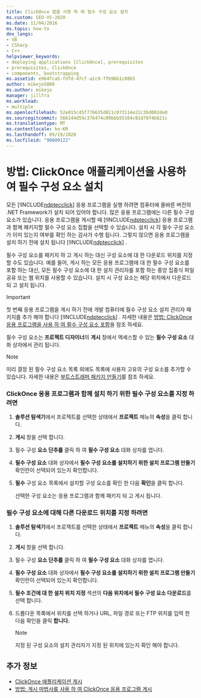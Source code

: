 ```yaml
---
title: ClickOnce 앱을 사용 하 여 필수 구성 요소 설치
ms.custom: SEO-VS-2020
ms.date: 11/04/2016
ms.topic: how-to
dev_langs:
- VB
- CSharp
- C++
helpviewer_keywords:
- deploying applications [ClickOnce], prerequisites
- prerequisites, ClickOnce
- components, bootstrapping
ms.assetid: e964fca5-fdfd-47cf-a1c9-7fb96b1c88b5
author: mikejo5000
ms.author: mikejo
manager: jillfra
ms.workload:
- multiple
ms.openlocfilehash: 52e815c45f776635d811c073114e22c3bd002de0
ms.sourcegitcommit: 566144d59c376474c09bbb55164c01d70f4b621c
ms.translationtype: MT
ms.contentlocale: ko-KR
ms.lasthandoff: 09/19/2020
ms.locfileid: "90809122"
---
```

# <a name="how-to-install-prerequisites-with-a-clickonce-application"></a>방법: ClickOnce 애플리케이션을 사용하여 필수 구성 요소 설치
모든 [!INCLUDE[ndptecclick](../deployment/includes/ndptecclick_md.md)] 응용 프로그램을 실행 하려면 컴퓨터에 올바른 버전의 .NET Framework가 설치 되어 있어야 합니다. 많은 응용 프로그램에는 다른 필수 구성 요소가 있습니다. 응용 프로그램을 게시할 때 [!INCLUDE[ndptecclick](../deployment/includes/ndptecclick_md.md)] 응용 프로그램과 함께 패키지할 필수 구성 요소 집합을 선택할 수 있습니다. 설치 시 각 필수 구성 요소가 이미 있는지 여부를 확인 하는 검사가 수행 됩니다. 그렇지 않으면 응용 프로그램을 설치 하기 전에 설치 됩니다 [!INCLUDE[ndptecclick](../deployment/includes/ndptecclick_md.md)] .

 필수 구성 요소를 패키지 하 고 게시 하는 대신 구성 요소에 대 한 다운로드 위치를 지정할 수도 있습니다. 예를 들어, 게시 하는 모든 응용 프로그램에 대 한 필수 구성 요소를 포함 하는 대신, 모든 필수 구성 요소에 대 한 설치 관리자를 포함 하는 중앙 집중식 파일 공유 또는 웹 위치를 사용할 수 있습니다. 설치 시 구성 요소는 해당 위치에서 다운로드 되 고 설치 됩니다.

> [!IMPORTANT]
> 첫 번째 응용 프로그램을 게시 하기 전에 개발 컴퓨터에 필수 구성 요소 설치 관리자 패키지를 추가 해야 합니다 [!INCLUDE[ndptecclick](../deployment/includes/ndptecclick_md.md)] . 자세한 내용은 [방법: ClickOnce 응용 프로그램을 사용 하 여 필수 구성 요소 포함](../deployment/how-to-include-prerequisites-with-a-clickonce-application.md)을 참조 하세요.

 필수 구성 요소는 **프로젝트 디자이너**의 **게시** 창에서 액세스할 수 있는 **필수 구성 요소** 대화 상자에서 관리 됩니다.

> [!NOTE]
> 미리 결정 된 필수 구성 요소 목록 외에도 목록에 사용자 고유의 구성 요소를 추가할 수 있습니다. 자세한 내용은 [부트스트래퍼 패키지 만들기](../deployment/creating-bootstrapper-packages.md)를 참조 하세요.

### <a name="to-specify-prerequisites-to-install-with-a-clickonce-application"></a>ClickOnce 응용 프로그램과 함께 설치 하기 위한 필수 구성 요소를 지정 하려면

1. **솔루션 탐색기**에서 프로젝트를 선택한 상태에서 **프로젝트** 메뉴의 **속성**을 클릭 합니다.

2. **게시** 창을 선택 합니다.

3. 필수 구성 **요소 단추를** 클릭 하 여 **필수 구성 요소** 대화 상자를 엽니다.

4. **필수 구성 요소** 대화 상자에서 **필수 구성 요소를 설치하기 위한 설치 프로그램 만들기** 확인란이 선택되어 있는지 확인합니다.

5. **필수** 구성 요소 목록에서 설치할 구성 요소를 확인 한 다음 **확인**을 클릭 합니다.

     선택한 구성 요소는 응용 프로그램과 함께 패키지 되 고 게시 됩니다.

### <a name="to-specify-a-different-download-location-for-prerequisites"></a>필수 구성 요소에 대해 다른 다운로드 위치를 지정 하려면

1. **솔루션 탐색기**에서 프로젝트를 선택한 상태에서 **프로젝트** 메뉴의 **속성**을 클릭 합니다.

2. **게시** 창을 선택 합니다.

3. 필수 구성 **요소 단추를** 클릭 하 여 **필수 구성 요소** 대화 상자를 엽니다.

4. **필수 구성 요소** 대화 상자에서 **필수 구성 요소를 설치하기 위한 설치 프로그램 만들기** 확인란이 선택되어 있는지 확인합니다.

5. **필수 조건에 대 한 설치 위치 지정** 섹션의 **다음 위치에서 필수 구성 요소 다운로드**를 선택 합니다.

6. 드롭다운 목록에서 위치를 선택 하거나 URL, 파일 경로 또는 FTP 위치를 입력 한 다음 확인을 클릭 **합니다.**

    > [!NOTE]
    > 지정 된 구성 요소의 설치 관리자가 지정 된 위치에 있는지 확인 해야 합니다.

## <a name="see-also"></a>추가 정보
- [ClickOnce 애플리케이션 게시](../deployment/publishing-clickonce-applications.md)
- [방법: 게시 마법사를 사용 하 여 ClickOnce 응용 프로그램 게시](../deployment/how-to-publish-a-clickonce-application-using-the-publish-wizard.md)